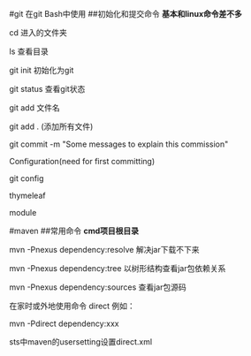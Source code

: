 #git
在git Bash中使用
##初始化和提交命令
**基本和linux命令差不多**

cd 进入的文件夹

ls 查看目录

git init 初始化为git

git status 查看git状态

git add 文件名

git add . (添加所有文件)

git commit -m "Some messages to explain this commission"

Configuration(need for first committing)

git config

thymeleaf

module

#maven
##常用命令
**cmd项目根目录**

mvn -Pnexus dependency:resolve 解决jar下载不下来

mvn -Pnexus dependency:tree 以树形结构查看jar包依赖关系 

mvn -Pnexus dependency:sources 查看jar包源码

在家时或外地使用命令 direct 例如：

mvn -Pdirect dependency:xxx

sts中maven的usersetting设置direct.xml